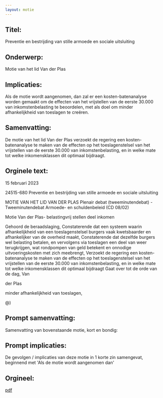```yaml
---
layout: motie
---
```

## Titel:
Preventie en bestrijding van stille armoede en sociale uitsluiting
## Onderwerp:
Motie van het lid Van der Plas
## Implicaties:

Als de motie wordt aangenomen, dan zal er een kosten-batenanalyse worden gemaakt om de effecten van het vrijstellen van de eerste 30.000 van inkomstenbelasting te beoordelen, met als doel om minder afhankelijkheid van toeslagen te creëren.
## Samenvatting:

De motie van het lid Van der Plas verzoekt de regering een kosten-batenanalyse te maken van de effecten op het toeslagenstelsel van het vrijstellen van de eerste 30.000 van inkomstenbelasting, en in welke mate tot welke inkomensklassen dit optimaal bijdraagt.
## Orginele text:


15 februari 2023

24515-680
Preventie en bestrijding van stille armoede en sociale uitsluiting

MOTIE VAN HET LID VAN DER PLAS
Plenair debat (tweeminutendebat) - Tweeminutendebat Armoede- en schuldenbeleid (CD 08/02)

Motie Van der Plas- belastingvrij stellen deel inkomen

Gehoord de beraadslaging,
Constaterende dat een systeem waarin afhankelijkheid van een toeslagenstelsel burgers vaak
kwetsbaarder en afhankelijker van de overheid maakt,
Constaterende dat dezelfde burgers wel belasting betalen, en vervolgens via toeslagen een deel van
weer terugkrijgen, wat rondpompen van geld betekent en onnodige uitvoeringskosten met zich
meebrengt,
Verzoekt de regering een kosten-batenanalyse te maken van de effecten op het toeslagenstelsel van
het vrijstellen van de eerste 30.000 van inkomstenbelasting, en in welke mate tot welke
inkomensklassen dit optimaal bijdraagt
Gaat over tot de orde van de dag,
Van

der Plas

minder afhankelijkheid van toeslagen,

@)


## Prompt samenvatting:
Samenvatting van bovenstaande motie, kort en bondig:


## Prompt implicaties:
De gevolgen / implicaties van deze motie in 1 korte zin samengevat, beginnend met 'Als de motie wordt aangenomen dan' 

## Orgineel:
[pdf](https://gegevensmagazijn.tweedekamer.nl/OData/v4/2.0/Document(7c04eff9-e643-44e7-913e-2576907be77a)/resource)
